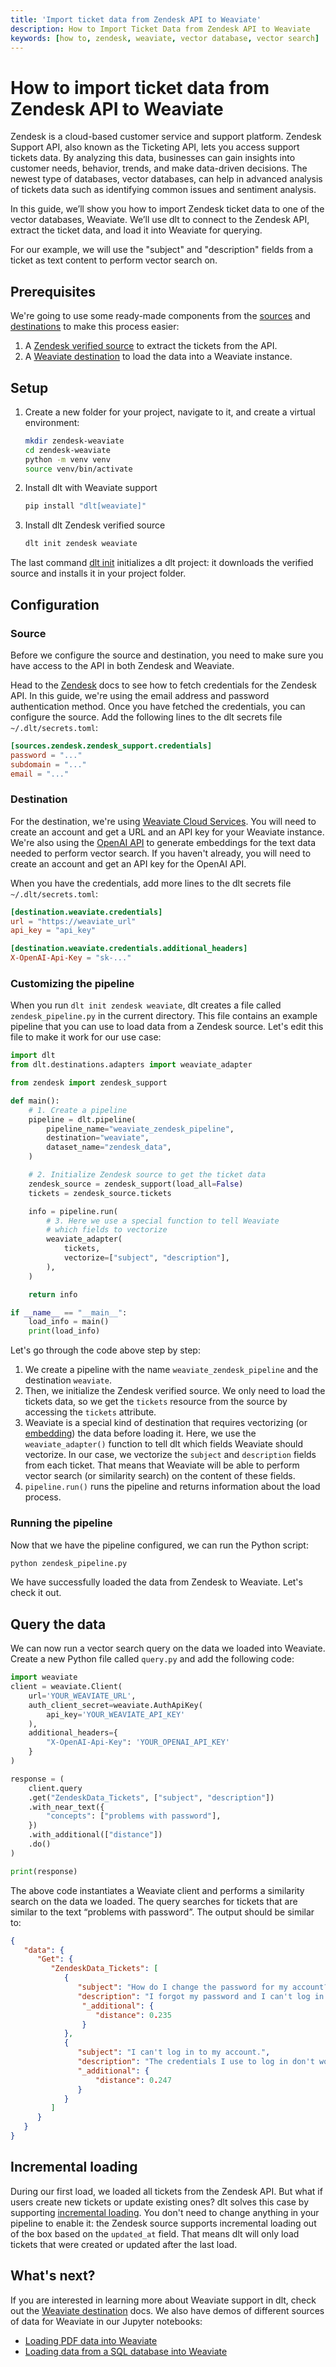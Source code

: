 ```yaml
---
title: 'Import ticket data from Zendesk API to Weaviate'
description: How to Import Ticket Data from Zendesk API to Weaviate
keywords: [how to, zendesk, weaviate, vector database, vector search]
---
```


# How to import ticket data from Zendesk API to Weaviate

Zendesk is a cloud-based customer service and support platform. Zendesk Support API, also known as the Ticketing API, lets you access support tickets data. By analyzing this data, businesses can gain insights into customer needs, behavior, trends, and make data-driven decisions. The newest type of databases, vector databases, can help in advanced analysis of tickets data such as identifying common issues and sentiment analysis.

In this guide, we’ll show you how to import Zendesk ticket data to one of the vector databases, Weaviate. We’ll use dlt to connect to the Zendesk API, extract the ticket data, and load it into Weaviate for querying.

For our example, we will use the "subject" and "description" fields from a ticket as text content to perform vector search on.

## Prerequisites

We're going to use some ready-made components from the [sources](../dlt-ecosystem/verified-sources) and [destinations](../dlt-ecosystem/destinations) to make this process easier:

1. A [Zendesk verified source](../dlt-ecosystem/verified-sources/zendesk.md) to extract the tickets from the API.
2. A [Weaviate destination](../dlt-ecosystem/destinations/weaviate.md) to load the data into a Weaviate instance.

## Setup

1. Create a new folder for your project, navigate to it, and create a virtual environment:

    ```sh
    mkdir zendesk-weaviate
    cd zendesk-weaviate
    python -m venv venv
    source venv/bin/activate
    ```
2. Install dlt with Weaviate support

    ```sh
    pip install "dlt[weaviate]"
    ```

3. Install dlt Zendesk verified source

    ```sh
    dlt init zendesk weaviate
    ```

The last command [dlt init](../reference/command-line-interface#dlt-init) initializes a dlt project: it downloads the verified source and installs it in your project folder.

## Configuration

### Source

Before we configure the source and destination, you need to make sure you have access to the API in both Zendesk and Weaviate.

Head to the [Zendesk](../dlt-ecosystem/verified-sources/zendesk.md) docs to see how to fetch credentials for the Zendesk API. In this guide, we're using the email address and password authentication method. Once you have fetched the credentials, you can configure the source. Add the following lines to the dlt secrets file `~/.dlt/secrets.toml`:

```toml
[sources.zendesk.zendesk_support.credentials]
password = "..."
subdomain = "..."
email = "..."
```

### Destination

For the destination, we're using [Weaviate Cloud Services](https://console.weaviate.cloud/). You will need to create an account and get a URL and an API key for your Weaviate instance. We're also using the [OpenAI API](https://platform.openai.com/) to generate embeddings for the text data needed to perform vector search. If you haven't already, you will need to create an account and get an API key for the OpenAI API.

When you have the credentials, add more lines to the dlt secrets file `~/.dlt/secrets.toml`:

```toml
[destination.weaviate.credentials]
url = "https://weaviate_url"
api_key = "api_key"

[destination.weaviate.credentials.additional_headers]
X-OpenAI-Api-Key = "sk-..."
```

### Customizing the pipeline

When you run `dlt init zendesk weaviate`, dlt creates a file called `zendesk_pipeline.py` in the current directory. This file contains an example pipeline that you can use to load data from a Zendesk source. Let's edit this file to make it work for our use case:

```py
import dlt
from dlt.destinations.adapters import weaviate_adapter

from zendesk import zendesk_support

def main():
    # 1. Create a pipeline
    pipeline = dlt.pipeline(
        pipeline_name="weaviate_zendesk_pipeline",
        destination="weaviate",
        dataset_name="zendesk_data",
    )

    # 2. Initialize Zendesk source to get the ticket data
    zendesk_source = zendesk_support(load_all=False)
    tickets = zendesk_source.tickets

    info = pipeline.run(
        # 3. Here we use a special function to tell Weaviate
        # which fields to vectorize
        weaviate_adapter(
            tickets,
            vectorize=["subject", "description"],
        ),
    )

    return info

if __name__ == "__main__":
    load_info = main()
    print(load_info)
```

Let's go through the code above step by step:

1. We create a pipeline with the name `weaviate_zendesk_pipeline` and the destination `weaviate`.
2. Then, we initialize the Zendesk verified source. We only need to load the tickets data, so we get the `tickets` resource from the source by accessing the `tickets` attribute.
3. Weaviate is a special kind of destination that requires vectorizing (or [embedding](https://en.wikipedia.org/wiki/Word_embedding)) the data before loading it. Here, we use the `weaviate_adapter()` function to tell dlt which fields Weaviate should vectorize. In our case, we vectorize the `subject` and `description` fields from each ticket. That means that Weaviate will be able to perform vector search (or similarity search) on the content of these fields.
4. `pipeline.run()` runs the pipeline and returns information about the load process.

### Running the pipeline

Now that we have the pipeline configured, we can run the Python script:

```sh
python zendesk_pipeline.py
```

We have successfully loaded the data from Zendesk to Weaviate. Let's check it out.

## Query the data

We can now run a vector search query on the data we loaded into Weaviate. Create a new Python file called `query.py` and add the following code:

```py
import weaviate
client = weaviate.Client(
    url='YOUR_WEAVIATE_URL',
    auth_client_secret=weaviate.AuthApiKey(
        api_key='YOUR_WEAVIATE_API_KEY'
    ),
    additional_headers={
        "X-OpenAI-Api-Key": 'YOUR_OPENAI_API_KEY'
    }
)

response = (
    client.query
    .get("ZendeskData_Tickets", ["subject", "description"])
    .with_near_text({
        "concepts": ["problems with password"],
    })
    .with_additional(["distance"])
    .do()
)

print(response)
```

The above code instantiates a Weaviate client and performs a similarity search on the data we loaded. The query searches for tickets that are similar to the text “problems with password”. The output should be similar to:

```json
{
   "data": {
      "Get": {
         "ZendeskData_Tickets": [
            {
               "subject": "How do I change the password for my account?",
               "description": "I forgot my password and I can't log in.",
                "_additional": {
                   "distance": 0.235
                }
            },
            {
               "subject": "I can't log in to my account.",
               "description": "The credentials I use to log in don't work.",
               "_additional": {
                   "distance": 0.247
               }
            }
         ]
      }
   }
}
```

## Incremental loading

During our first load, we loaded all tickets from the Zendesk API. But what if users create new tickets or update existing ones? dlt solves this case by supporting [incremental loading](../general-usage/incremental-loading.md). You don't need to change anything in your pipeline to enable it: the Zendesk source supports incremental loading out of the box based on the `updated_at` field. That means dlt will only load tickets that were created or updated after the last load.

## What's next?

If you are interested in learning more about Weaviate support in dlt, check out the [Weaviate destination](../dlt-ecosystem/destinations/weaviate.md) docs. We also have demos of different sources of data for Weaviate in our Jupyter notebooks:

- [Loading PDF data into Weaviate](https://github.com/dlt-hub/dlt_demos/blob/main/pdf_to_weaviate.ipynb)
- [Loading data from a SQL database into Weaviate](https://github.com/dlt-hub/dlt_demos/blob/main/sql_to_weaviate.ipynb)

